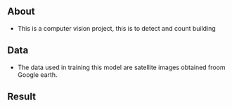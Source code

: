## About 

* This is a computer vision project, this is to detect and count building 

## Data 

* The data used in training this model are satellite images obtained froom Google earth. 
 
## Result

